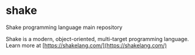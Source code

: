 # shake

Shake programming language main repository

Shake is a modern, object-oriented, multi-target programming language. Learn more at [https://shakelang.com/](https://shakelang.com/)
